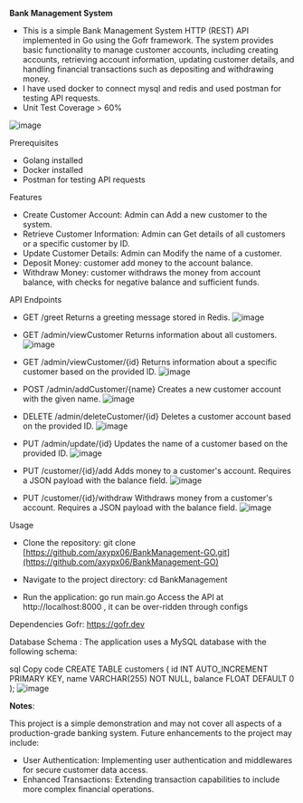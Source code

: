 **Bank Management System**

- This is a simple Bank Management System HTTP (REST) API implemented in Go using the Gofr framework. The system provides basic functionality to manage customer accounts, including creating accounts, retrieving account information, updating customer details, and handling financial transactions such as depositing and withdrawing money.
- I have used docker to connect mysql and redis and used postman for testing API requests.
- Unit Test Coverage > 60%

![image](https://github.com/axypx06/BankManagement-GO/assets/110666919/b01c06e2-0e02-4a56-b15e-b0d302fb323a)



Prerequisites
- Golang installed
- Docker installed
- Postman for testing API requests
  
Features
- Create Customer Account: Admin can Add a new customer to the system.
- Retrieve Customer Information: Admin can Get details of all customers or a specific customer by ID.
- Update Customer Details: Admin can Modify the name of a customer.
- Deposit Money: customer add money to the account balance.
- Withdraw Money: customer withdraws the money from account balance, with checks for negative balance and sufficient funds.

API Endpoints
- GET /greet
Returns a greeting message stored in Redis.
![image](https://github.com/axypx06/BankManagement-GO/assets/110666919/39237caf-d92b-4f88-83f2-a4ff2f0f774c)


- GET /admin/viewCustomer
Returns information about all customers.
![image](https://github.com/axypx06/BankManagement-GO/assets/110666919/29e1da1f-5078-4400-918a-12a64fd446dc)


- GET /admin/viewCustomer/{id}
Returns information about a specific customer based on the provided ID.
![image](https://github.com/axypx06/BankManagement-GO/assets/110666919/dcaa14ee-c335-4a3d-aa2b-54e83a1edf55)


- POST /admin/addCustomer/{name}
Creates a new customer account with the given name.
![image](https://github.com/axypx06/BankManagement-GO/assets/110666919/babcc8d3-5912-4e12-8a52-848589184735)


- DELETE /admin/deleteCustomer/{id}
Deletes a customer account based on the provided ID.
![image](https://github.com/axypx06/BankManagement-GO/assets/110666919/4ee70804-6a99-47e1-85af-bbb060aa67fa)



- PUT /admin/update/{id}
Updates the name of a customer based on the provided ID.
![image](https://github.com/axypx06/BankManagement-GO/assets/110666919/4a7b2afe-d2f0-445b-ae62-d68a136b9787)


- PUT /customer/{id}/add
Adds money to a customer's account. Requires a JSON payload with the balance field.
![image](https://github.com/axypx06/BankManagement-GO/assets/110666919/fe5ad649-42c4-4c0f-a73c-b8f51833a7aa)


- PUT /customer/{id}/withdraw
Withdraws money from a customer's account. Requires a JSON payload with the balance field.
![image](https://github.com/axypx06/BankManagement-GO/assets/110666919/5bca2977-a417-45fb-bce6-89a56b861ada)


Usage

- Clone the repository:
git clone [https://github.com/axypx06/BankManagement-GO.git](https://github.com/axypx06/BankManagement-GO)

- Navigate to the project directory:
cd BankManagement

- Run the application:
go run main.go
Access the API at http://localhost:8000 , it can be over-ridden through configs

Dependencies
Gofr: https://gofr.dev

Database Schema : 
The application uses a MySQL database with the following schema:

sql
Copy code
CREATE TABLE customers (
    id INT AUTO_INCREMENT PRIMARY KEY,
    name VARCHAR(255) NOT NULL,
    balance FLOAT DEFAULT 0
);
![image](https://github.com/axypx06/BankManagement-GO/assets/110666919/c458acbc-0421-4d58-ac2a-0705d5d12f34)


**Notes**:  

This project is a simple demonstration and may not cover all aspects of a production-grade banking system.
Future enhancements to the project may include:
- User Authentication: Implementing user authentication and middlewares for secure customer data access.
- Enhanced Transactions: Extending transaction capabilities to include more complex financial operations.
  








